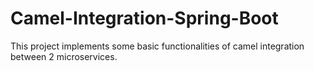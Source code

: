 # Camel-Integration-Spring-Boot
This project implements some basic functionalities of camel integration between 2 microservices.
